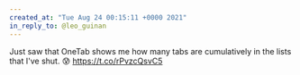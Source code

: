 ```yaml
---
created_at: "Tue Aug 24 00:15:11 +0000 2021"
in_reply_to: @leo_guinan
---
```


Just saw that OneTab shows me how many tabs are cumulatively in the lists that I've shut. 😰 https://t.co/rPvzcQsvC5